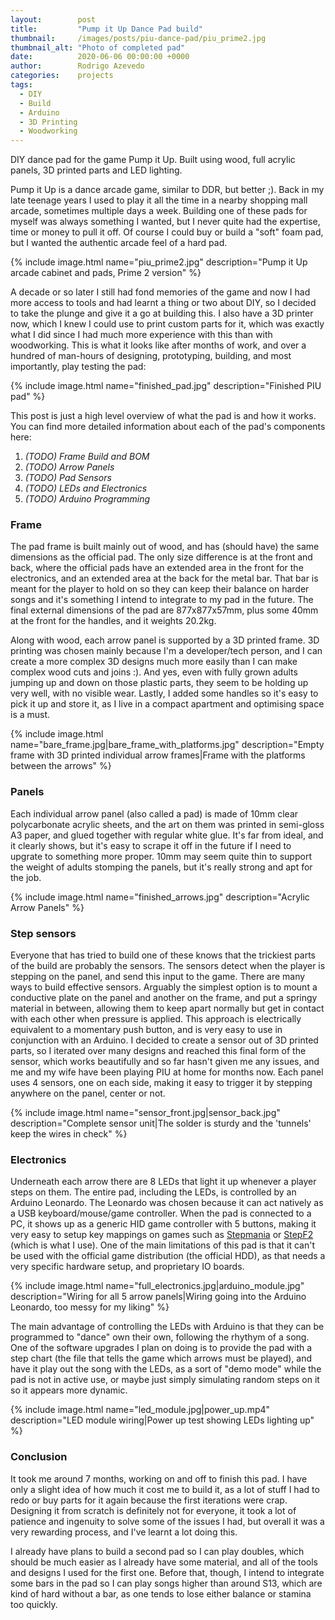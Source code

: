 ```yaml
---
layout:        post
title:         "Pump it Up Dance Pad build"
thumbnail:     /images/posts/piu-dance-pad/piu_prime2.jpg
thumbnail_alt: "Photo of completed pad"
date:          2020-06-06 00:00:00 +0000
author:        Rodrigo Azevedo
categories:    projects
tags:
  - DIY
  - Build
  - Arduino
  - 3D Printing
  - Woodworking
---
```


<p class="d-none">
  DIY dance pad for the game Pump it Up. Built using wood, full acrylic panels, 3D printed parts and LED lighting.
</p>

<!--more-->

Pump it Up is a dance arcade game, similar to DDR, but better ;). Back in my late teenage years I used to play it all
the time in a nearby shopping mall arcade, sometimes multiple days a week. Building one of these pads for myself was
always something I wanted, but I never quite had the expertise, time or money to pull it off. Of course I could buy or
build a "soft" foam pad, but I wanted the authentic arcade feel of a hard pad.

{% include image.html name="piu_prime2.jpg" description="Pump it Up arcade cabinet and pads, Prime 2 version" %}

A decade or so later I still had fond memories of the game and now I had more access to tools and had learnt a thing
or two about DIY, so I decided to take the plunge and give it a go at building this. I also have a 3D printer now,
which I knew I could use to print custom parts for it, which was exactly what I did since I had much more experience
with this than with woodworking. This is what it looks like after months of work, and over a hundred of man-hours of
designing, prototyping, building, and most importantly, play testing the pad:

{% include image.html name="finished_pad.jpg" description="Finished PIU pad" %}

This post is just a high level overview of what the pad is and how it works. You can find more detailed information
about each of the pad's components here:

1. *(TODO) Frame Build and BOM*
2. *(TODO) Arrow Panels*
3. *(TODO) Pad Sensors*
4. *(TODO) LEDs and Electronics*
5. *(TODO) Arduino Programming*

### Frame

The pad frame is built mainly out of wood, and has (should have) the same dimensions as the official pad. The only size
difference is at the front and back, where the official pads have an extended area in the front for the electronics,
and an extended area at the back for the metal bar. That bar is meant for the player to hold on so they can keep their
balance on harder songs and it's something I intend to integrate to my pad in the future. The final external dimensions
of the pad are 877x877x57mm, plus some 40mm at the front for the handles, and it weights 20.2kg.

Along with wood, each arrow panel is supported by a 3D printed frame. 3D printing was chosen mainly because I'm a
developer/tech person, and I can create a more complex 3D designs much more easily than I can make complex wood cuts
and joins :). And yes, even with fully grown adults jumping up and down on those plastic parts, they seem to be
holding up very well, with no visible wear. Lastly, I added some handles so it's easy to pick it up and store it, as I
live in a compact apartment and optimising space is a must.

{% include
  image.html
  name="bare_frame.jpg|bare_frame_with_platforms.jpg"
  description="Empty frame with 3D printed individual arrow frames|Frame with the platforms between the arrows"
%}

### Panels

Each individual arrow panel (also called a pad) is made of 10mm clear polycarbonate acrylic sheets, and the art on
them was printed in semi-gloss A3 paper, and glued together with regular white glue. It's far from ideal, and it
clearly shows, but it's easy to scrape it off in the future if I need to upgrate to something more proper. 10mm may
seem quite thin to support the weight of adults stomping the panels, but it's really strong and apt for the job.

{% include image.html name="finished_arrows.jpg" description="Acrylic Arrow Panels" %}

### Step sensors

Everyone that has tried to build one of these knows that the trickiest parts of the build are probably the sensors. The
sensors detect when the player is stepping on the panel, and send this input to the game. There are many ways to build
effective sensors. Arguably the simplest option is to mount a conductive plate on the panel and another on the
frame, and put a springy material in between, allowing them to keep apart normally but get in contact with each other
when pressure is applied. This approach is electrically equivalent to a momentary push button, and is very easy to use
in conjunction with an Arduino. I decided to create a sensor out of 3D printed parts, so I iterated over many designs
and reached this final form of the sensor, which works beautifully and so far hasn't given me any issues, and me and
my wife have been playing PIU at home for months now. Each panel uses 4 sensors, one on each side, making it easy to
trigger it by stepping anywhere on the panel, center or not.

{% include
  image.html
  name="sensor_front.jpg|sensor_back.jpg"
  description="Complete sensor unit|The solder is sturdy and the 'tunnels' keep the wires in check"
%}

### Electronics

Underneath each arrow there are 8 LEDs that light it up whenever a player steps on them. The entire pad, including the
LEDs, is controlled by an Arduino Leonardo. The Leonardo was chosen because it can act natively as a USB
keyboard/mouse/game controller. When the pad is connected to a PC, it shows up as a generic HID game controller with 5
buttons, making it very easy to setup key mappings on games such as [Stepmania](https://www.stepmania.com/) or
[StepF2](http://stepf2.blogspot.com/) (which is what I use). One of the main limitations of this pad is that it can't
be used with the official game distribution (the official HDD), as that needs a very specific hardware setup, and
proprietary IO boards.

{% include
  image.html
  name="full_electronics.jpg|arduino_module.jpg"
  description="Wiring for all 5 arrow panels|Wiring going into the Arduino Leonardo, too messy for my liking"
%}

The main advantage of controlling the LEDs with Arduino is that they can be programmed to "dance" own their own,
following the rhythym of a song. One of the software upgrades I plan on doing is to provide the pad with a step chart
(the file that tells the game which arrows must be played), and have it play out the song with the LEDs, as a sort of
"demo mode" while the pad is not in active use, or maybe just simply simulating random steps on it so it appears more
dynamic.

{% include
  image.html
  name="led_module.jpg|power_up.mp4"
  description="LED module wiring|Power up test showing LEDs lighting up"
%}

### Conclusion

It took me around 7 months, working on and off to finish this pad. I have only a slight idea of how much it cost me to
build it, as a lot of stuff I had to redo or buy parts for it again because the first iterations were crap. Designing
it from scratch is definitely not for everyone, it took a lot of patience and ingenuity to solve some of the issues I
had, but overall it was a very rewarding process, and I've learnt a lot doing this.

I already have plans to build a second pad so I can play doubles, which should be much easier as I already have some
material, and all of the tools and designs I used for the first one. Before that, though, I intend to integrate some
bars in the pad so I can play songs higher than around S13, which are kind of hard without a bar, as one tends to lose
either balance or stamina too quickly.
